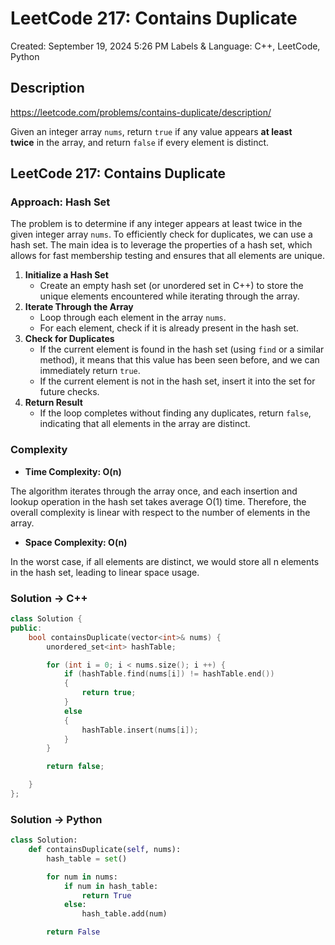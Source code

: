 # LeetCode 217: Contains Duplicate

Created: September 19, 2024 5:26 PM
Labels & Language: C++, LeetCode, Python

## Description

https://leetcode.com/problems/contains-duplicate/description/

Given an integer array `nums`, return `true` if any value appears **at least twice** in the array, and return `false` if every element is distinct.

## LeetCode 217: Contains Duplicate

### Approach: Hash Set

The problem is to determine if any integer appears at least twice in the given integer array `nums`. To efficiently check for duplicates, we can use a hash set. The main idea is to leverage the properties of a hash set, which allows for fast membership testing and ensures that all elements are unique.

1. **Initialize a Hash Set**
    - Create an empty hash set (or unordered set in C++) to store the unique elements encountered while iterating through the array.
2. **Iterate Through the Array**
    - Loop through each element in the array `nums`.
    - For each element, check if it is already present in the hash set.
3. **Check for Duplicates**
    - If the current element is found in the hash set (using `find` or a similar method), it means that this value has been seen before, and we can immediately return `true`.
    - If the current element is not in the hash set, insert it into the set for future checks.
4. **Return Result**
    - If the loop completes without finding any duplicates, return `false`, indicating that all elements in the array are distinct.

### Complexity

- **Time Complexity: O(n)**

The algorithm iterates through the array once, and each insertion and lookup operation in the hash set takes average O(1) time. Therefore, the overall complexity is linear with respect to the number of elements in the array.

- **Space Complexity: O(n)**

In the worst case, if all elements are distinct, we would store all n elements in the hash set, leading to linear space usage.

### Solution → C++

```cpp
class Solution {
public:
    bool containsDuplicate(vector<int>& nums) {
        unordered_set<int> hashTable;

        for (int i = 0; i < nums.size(); i ++) {
            if (hashTable.find(nums[i]) != hashTable.end())
            {
                return true;
            }
            else
            {
                hashTable.insert(nums[i]);
            }
        }

        return false;

    }
};
```

### Solution → Python

```python
class Solution:
    def containsDuplicate(self, nums):
        hash_table = set()

        for num in nums:
            if num in hash_table:
                return True
            else:
                hash_table.add(num)

        return False
```